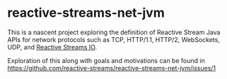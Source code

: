 # reactive-streams-net-jvm

This is a nascent project exploring the definition of Reactive Stream Java APIs for network protocols such as TCP, HTTP/1.1, HTTP/2, WebSockets, UDP, and [Reactive Streams IO](https://github.com/reactive-streams/reactive-streams-io).

Exploration of this along with goals and motivations can be found in https://github.com/reactive-streams/reactive-streams-net-jvm/issues/1
